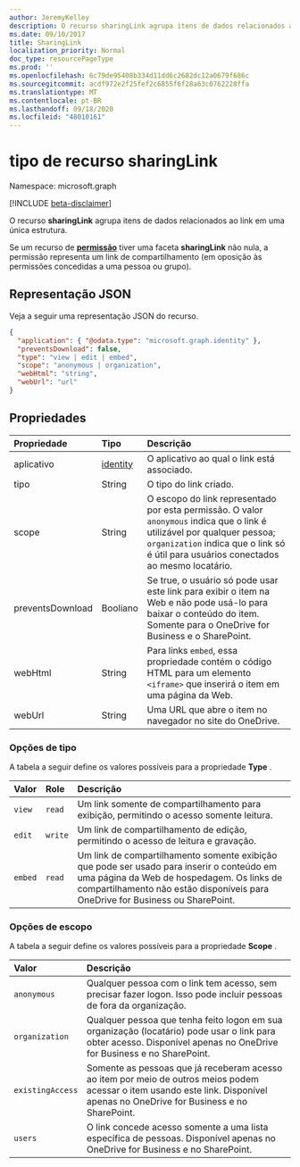 ```yaml
---
author: JeremyKelley
description: O recurso sharingLink agrupa itens de dados relacionados ao link em uma única estrutura.
ms.date: 09/10/2017
title: SharingLink
localization_priority: Normal
doc_type: resourcePageType
ms.prod: ''
ms.openlocfilehash: 6c79de95408b334d11dd6c2682dc12a0679f686c
ms.sourcegitcommit: acdf972e2f25fef2c6855f6f28a63c0762228ffa
ms.translationtype: MT
ms.contentlocale: pt-BR
ms.lasthandoff: 09/18/2020
ms.locfileid: "48010161"
---
```

# <a name="sharinglink-resource-type"></a>tipo de recurso sharingLink

Namespace: microsoft.graph

[!INCLUDE [beta-disclaimer](../../includes/beta-disclaimer.md)]

O recurso **sharingLink** agrupa itens de dados relacionados ao link em uma única estrutura.

Se um recurso de [**permissão**](permission.md) tiver uma faceta **sharingLink** não nula, a permissão representa um link de compartilhamento (em oposição às permissões concedidas a uma pessoa ou grupo).

## <a name="json-representation"></a>Representação JSON

Veja a seguir uma representação JSON do recurso.

<!-- {
  "blockType": "resource",
  "optionalProperties": [ "application", "scope" ],
  "@odata.type": "microsoft.graph.sharingLink"
}-->

```json
{
  "application": { "@odata.type": "microsoft.graph.identity" },
  "preventsDownload": false,
  "type": "view | edit | embed",
  "scope": "anonymous | organization",
  "webHtml": "string",
  "webUrl": "url"
}
```

## <a name="properties"></a>Propriedades

| Propriedade       | Tipo          | Descrição
|:---------------|:--------------|:-------------------------------------
| aplicativo    | [identity][]  | O aplicativo ao qual o link está associado.
| tipo           | String        | O tipo do link criado.
| scope          | String        | O escopo do link representado por esta permissão. O valor `anonymous` indica que o link é utilizável por qualquer pessoa; `organization` indica que o link só é útil para usuários conectados ao mesmo locatário.
| preventsDownload | Booliano       | Se true, o usuário só pode usar este link para exibir o item na Web e não pode usá-lo para baixar o conteúdo do item. Somente para o OneDrive for Business e o SharePoint.
| webHtml        | String        | Para links `embed`, essa propriedade contém o código HTML para um elemento `<iframe>` que inserirá o item em uma página da Web.
| webUrl         | String        | Uma URL que abre o item no navegador no site do OneDrive.

[Identity]: identity.md

### <a name="type-options"></a>Opções de tipo

A tabela a seguir define os valores possíveis para a propriedade **Type** .

| Valor    | Role     | Descrição
|:---------|:---------|:---------------------------------------------------------
| `view`   | `read`   | Um link somente de compartilhamento para exibição, permitindo o acesso somente leitura.
| `edit`   | `write`  | Um link de compartilhamento de edição, permitindo o acesso de leitura e gravação.
| `embed`  | `read`   | Um link de compartilhamento somente exibição que pode ser usado para inserir o conteúdo em uma página da Web de hospedagem. Os links de compartilhamento não estão disponíveis para OneDrive for Business ou SharePoint.

### <a name="scope-options"></a>Opções de escopo

A tabela a seguir define os valores possíveis para a propriedade **Scope** .

| Valor            | Descrição
|:-----------------|:------------------------------------------------------------
| `anonymous`      | Qualquer pessoa com o link tem acesso, sem precisar fazer logon. Isso pode incluir pessoas de fora da organização.
| `organization`   | Qualquer pessoa que tenha feito logon em sua organização (locatário) pode usar o link para obter acesso. Disponível apenas no OneDrive for Business e no SharePoint.
| `existingAccess` | Somente as pessoas que já receberam acesso ao item por meio de outros meios podem acessar o item usando este link. Disponível apenas no OneDrive for Business e no SharePoint.
| `users`          | O link concede acesso somente a uma lista específica de pessoas. Disponível apenas no OneDrive for Business e no SharePoint.

<!-- uuid: 8fcb5dbc-d5aa-4681-8e31-b001d5168d79
2015-10-25 14:57:30 UTC -->
<!--
{
  "type": "#page.annotation",
  "description": "The sharing link facet provides information about how a file is shared.",
  "keywords": "sharing,sharing link, sharing url, webUrl",
  "section": "documentation",
  "tocPath": "",
  "suppressions": []
}
-->


